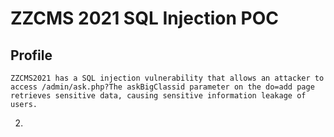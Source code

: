 # ZZCMS 2021 SQL Injection POC

Profile
-----
    ZZCMS2021 has a SQL injection vulnerability that allows an attacker to access /admin/ask.php?The askBigClassid parameter on the do=add page retrieves sensitive data, causing sensitive information leakage of users.
2.

